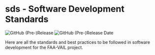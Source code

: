 # sds - Software Development Standards

![GitHub (Pre-)Release](https://img.shields.io/github/v/release/FAA-VAIL-Project/sds?include_prereleases)
![GitHub (Pre-)Release Date](https://img.shields.io/github/release-date-pre/FAA-VAIL-Project/sds)

Here are all the standards and best practices to be followed in software development for the FAA-VAIL project.



